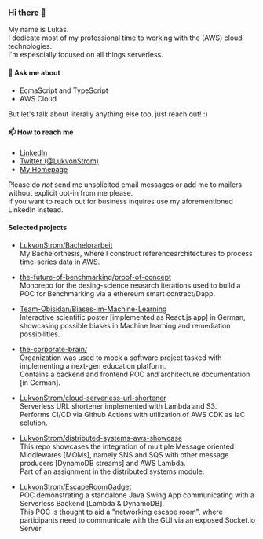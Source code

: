 ### Hi there 👋
My name is Lukas.  
I dedicate most of my professional time to working with the (AWS) cloud technologies.  
I'm espescially focused on all things serverless.  

<!--
**LukvonStrom/LukvonStrom** is a ✨ _special_ ✨ repository because its `README.md` (this file) appears on your GitHub profile.

Here are some ideas to get you started:

- 🔭 I’m currently working on ...
- 🌱 I’m currently learning ...
- 👯 I’m looking to collaborate on ...
- 🤔 I’m looking for help with ...
- 💬 Ask me about ...
- 
- 😄 Pronouns: ...
- ⚡ Fun fact: ...
-->

#### 💬 Ask me about
- EcmaScript and TypeScript
- AWS Cloud

But let's talk about literally anything else too, just reach out! :)

#### 📫 How to reach me
- [LinkedIn](https://www.linkedin.com/in/lukas-fruntke/)
- [Twitter (@LukvonStrom)](https://twitter.com/LukvonStrom)  
- [My Homepage](https://fruntke.tech)

Please do *not* send me unsolicited email messages or add me to mailers without explicit opt-in from me please.  
If you want to reach out for business inquires use my aforementioned LinkedIn instead.  


#### Selected projects

- [LukvonStrom/Bachelorarbeit](https://github.com/LukvonStrom/Bachelorarbeit)    
My Bachelorthesis, where I construct referencearchitectures to process time-series data in AWS.

- [the-future-of-benchmarking/proof-of-concept](https://github.com/the-future-of-benchmarking/proof-of-concept)    
Monorepo for the desing-science research iterations used to build a POC for Benchmarking via a ethereum smart contract/Dapp.

- [Team-Obisidan/Biases-im-Machine-Learning](https://github.com/Team-Obisidan/Biases-im-Machine-Learning)   
Interactive scientific poster [implemented as React.js app] in German, showcasing possible biases in Machine learning and remediation possibilities.

- [the-corporate-brain/](https://github.com/the-corporate-brain)    
Organization was used to mock a software project tasked with implementing a next-gen education platform.     
Contains a backend and frontend POC and architecture documentation [in German].

- [LukvonStrom/cloud-serverless-url-shortener](https://github.com/LukvonStrom/cloud-serverless-url-shortener)    
Serverless URL shortener implemented with Lambda and S3.     
Performs CI/CD via Github Actions with utilization of AWS CDK as IaC solution.

- [LukvonStrom/distributed-systems-aws-showcase](https://github.com/LukvonStrom/distributed-systems-aws-showcase)     
This repo showcases the integration of multiple Message oriented Middlewares [MOMs], namely SNS and SQS with other message producers [DynamoDB streams] and AWS Lambda.     
Part of an assignment in the distributed systems module.

- [LukvonStrom/EscapeRoomGadget](https://github.com/LukvonStrom/EscapeRoomGadget)     
POC demonstrating a standalone Java Swing App communicating with a Serverless Backend [Lambda & DynamoDB].     
This POC is thought to aid a "networking escape room", where participants need to communicate with the GUI via an exposed Socket.io Server.  
